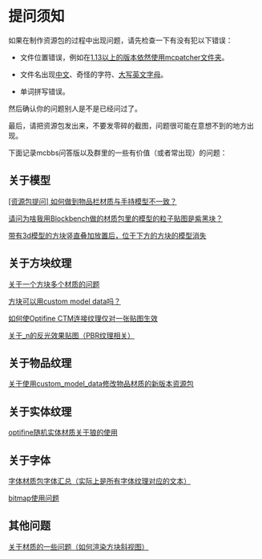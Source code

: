 # 提问须知

如果在制作资源包的过程中出现问题，请先检查一下有没有犯以下错误：

* 文件位置错误，例如在[1.13以上的版本依然使用mcpatcher文件夹](https://www.mcbbs.net/thread-1264082-1-1.html)。

* 文件名出现[中文](https://www.mcbbs.net/thread-1226450-1-1.html)、奇怪的字符、[大写英文字母](https://www.mcbbs.net/thread-1249642-1-1.html)。
* 单词拼写错误。

然后确认你的问题别人是不是已经问过了。

最后，请把资源包发出来，不要发零碎的截图，问题很可能在意想不到的地方出现。

下面记录mcbbs问答版以及群里的一些有价值（或者常出现）的问题：

## 关于模型

[[资源包提问] 如何做到物品栏材质与手持模型不一致？](https://www.mcbbs.net/thread-1175203-1-1.html)

[请问为啥我用Blockbench做的材质包里的模型的粒子贴图是紫黑块？](https://www.mcbbs.net/thread-1069449-1-1.html)

[带有3d模型的方块竖直叠加放置后，位于下方的方块的模型消失](https://www.mcbbs.net/thread-1265668-1-1.html)

## 关于方块纹理

[关于一个方块多个材质的问题](https://www.mcbbs.net/thread-1111697-1-1.html)

[方块可以用custom model data吗？](https://www.mcbbs.net/thread-1100882-1-1.html)

[如何使Optifine CTM连接纹理仅对一张贴图生效](https://www.mcbbs.net/thread-1060861-1-1.html)

[关于_n的反光效果贴图（PBR纹理相关）](https://www.mcbbs.net/thread-1226021-1-1.html)

## 关于物品纹理

[关于使用custom_model_data修改物品材质的新版本资源包](https://www.mcbbs.net/thread-1201500-1-1.html)

## 关于实体纹理

[optifine随机实体材质关于狼的使用](https://www.mcbbs.net/thread-975656-1-1.html)

## 关于字体

[字体材质包字体汇总（实际上是所有字体纹理对应的文本）](https://www.mcbbs.net/thread-900822-1-1.html)

[bitmap使用问题](https://www.mcbbs.net/thread-1202498-1-1.html)

## 其他问题

[关于材质的一些问题（如何渲染方块斜视图）](https://www.mcbbs.net/thread-1097003-1-1.html)
